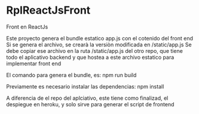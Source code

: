 # RplReactJsFront
Front en ReactJs


Este proyecto genera el bundle estatico app.js con el cotenido del front end
Si se genera el archivo, se crearà la versiòn modificada en /static/app.js
Se debe copiar ese archivo en la ruta /static/app.js del otro repo, que tiene todo el aplicativo backend y que hostea a este archivo estatico para implementar front end

El comando para genera el bundle, es: npm run build

Previamente es necesario instalar las dependencias: npm install

A diferencia de el repo del aplciativo, este tiene como finalizad, el despiegue en heroku, y solo sirve para generar el script de frontend
